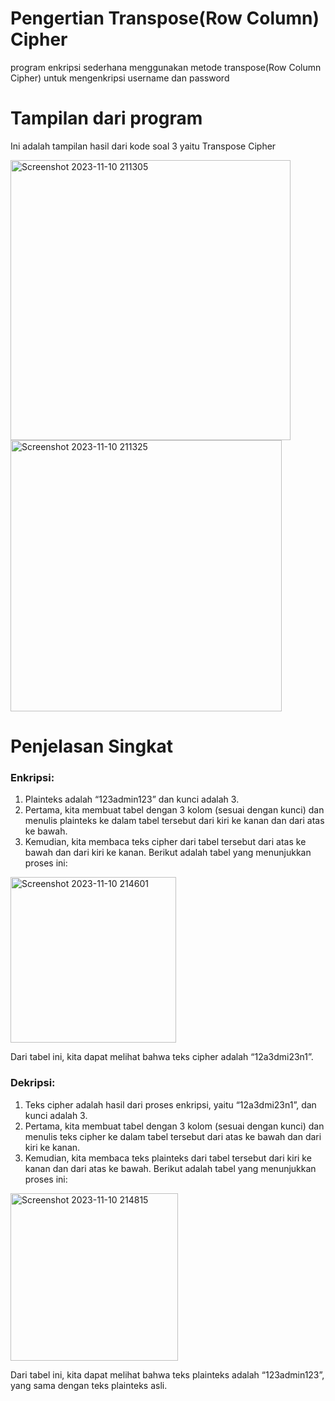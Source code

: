 # Pengertian Transpose(Row Column) Cipher
program enkripsi sederhana menggunakan metode transpose(Row Column Cipher) untuk mengenkripsi username dan password

# Tampilan dari program

Ini adalah tampilan hasil dari kode soal 3 yaitu Transpose Cipher

<img width="448" alt="Screenshot 2023-11-10 211305" src="https://github.com/pyatamaa/transpose_cipher/assets/92738041/944f945e-1705-404b-aa21-a1099e5371af">

<img width="434" alt="Screenshot 2023-11-10 211325" src="https://github.com/pyatamaa/transpose_cipher/assets/92738041/df8f2bd5-5984-49dc-be92-d4ed2bbb3c94">

# Penjelasan Singkat
### Enkripsi:

1. Plainteks adalah “123admin123” dan kunci adalah 3.
2. Pertama, kita membuat tabel dengan 3 kolom (sesuai dengan kunci) dan menulis plainteks ke dalam tabel tersebut dari kiri ke kanan dan dari atas ke bawah.
3. Kemudian, kita membaca teks cipher dari tabel tersebut dari atas ke bawah dan dari kiri ke kanan.
Berikut adalah tabel yang menunjukkan proses ini:

<img width="265" alt="Screenshot 2023-11-10 214601" src="https://github.com/pyatamaa/transpose_cipher/assets/92738041/95bf3b45-44cf-41bb-a8f0-5a95f7e0b463">

Dari tabel ini, kita dapat melihat bahwa teks cipher adalah “12a3dmi23n1”.

### Dekripsi:

1. Teks cipher adalah hasil dari proses enkripsi, yaitu “12a3dmi23n1”, dan kunci adalah 3.
2. Pertama, kita membuat tabel dengan 3 kolom (sesuai dengan kunci) dan menulis teks cipher ke dalam tabel tersebut dari atas ke bawah dan dari kiri ke kanan.
3. Kemudian, kita membaca teks plainteks dari tabel tersebut dari kiri ke kanan dan dari atas ke bawah.
Berikut adalah tabel yang menunjukkan proses ini:

<img width="268" alt="Screenshot 2023-11-10 214815" src="https://github.com/pyatamaa/transpose_cipher/assets/92738041/abc7ef48-4478-464c-b84c-e4e5f695ca4a">

Dari tabel ini, kita dapat melihat bahwa teks plainteks adalah “123admin123”, yang sama dengan teks plainteks asli.
